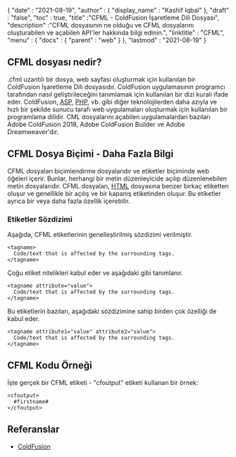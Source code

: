 {
  "date" : "2021-08-19",
  "author" : {
    "display_name" : "Kashif Iqbal"
},
  "draft" : "false",
  "toc" : true,
  "title" :"CFML - ColdFusion İşaretleme Dili Dosyası",
  "description" :"CFML dosyasının ne olduğu ve CFML dosyalarını oluşturabilen ve açabilen API'ler hakkında bilgi edinin.",
  "linktitle" : "CFML",
  "menu" : {
    "docs" : {
      "parent" : "web"
}
},
  "lastmod" : "2021-08-19"
}

## CFML dosyası nedir?

.cfml uzantılı bir dosya, web sayfası oluşturmak için kullanılan bir ColdFusion İşaretleme Dili dosyasıdır. ColdFusion uygulamasının programcı tarafından nasıl geliştirileceğini tanımlamak için kullanılan bir dizi kuralı ifade eder. ColdFusion, [ASP](/tr/web/asp/), [PHP](/tr/programming/php/), vb. gibi diğer teknolojilerden daha azıyla ve hızlı bir şekilde sunucu tarafı web uygulamaları oluşturmak için kullanılan bir programlama dilidir. CML dosyalarını açabilen uygulamalardan bazıları Adobe ColdFusion 2018, Adobe ColdFusion Builder ve Adobe Dreamweaver'dır.

## CFML Dosya Biçimi - Daha Fazla Bilgi

CFML dosyaları biçimlendirme dosyalarıdır ve etiketler biçiminde web öğeleri içerir. Bunlar, herhangi bir metin düzenleyicide açılıp düzenlenebilen metin dosyalarıdır. CFML dosyaları, [HTML](/tr/web/html/) dosyasına benzer birkaç etiketten oluşur ve genellikle bir açılış ve bir kapanış etiketinden oluşur. Bu etiketler ayrıca bir veya daha fazla özellik içerebilir.

### Etiketler Sözdizimi

Aşağıda, CFML etiketlerinin genelleştirilmiş sözdizimi verilmiştir.

```
<tagname>
  Code/text that is affected by the surrounding tags.
</tagname>
```

Çoğu etiket nitelikleri kabul eder ve aşağıdaki gibi tanımlanır.

```
<tagname attribute="value">
  Code/text that is affected by the surrounding tags.
</tagname>
```

Bu etiketlerin bazıları, aşağıdaki sözdizimine sahip birden çok özelliği de kabul eder.

```
<tagname attribute1="value" attribute2="value">
  Code/text that is affected by the surrounding tags.
</tagname>
```

## CFML Kodu Örneği

İşte gerçek bir CFML etiketi - "cfoutput" etiketi kullanan bir örnek:

```
<cfoutput>
  #firstname#
</cfoutput>
```

## Referanslar

* [ColdFusion](https://www.quackit.com/coldfusion/tutorial/)

